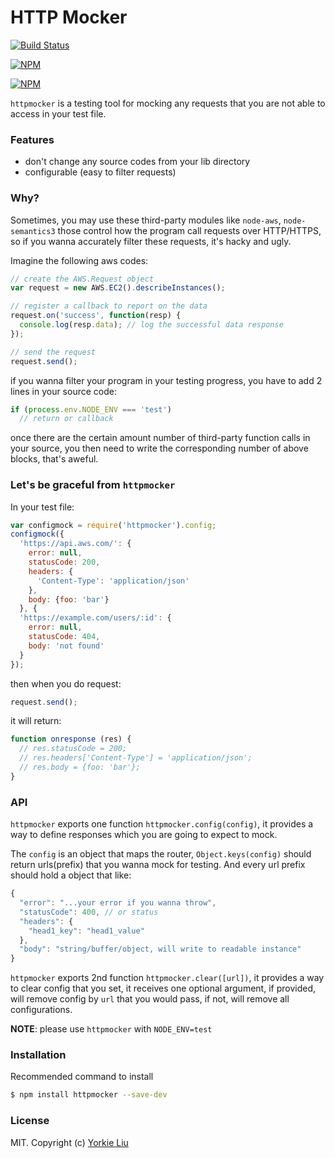 
HTTP Mocker
===========================

[![Build Status](https://travis-ci.org/yorkie/node-httpmocker.svg)](https://travis-ci.org/yorkie/node-httpmocker)

[![NPM](https://nodei.co/npm/httpmocker.png?stars&downloads)](https://nodei.co/npm/httpmocker/)

[![NPM](https://nodei.co/npm-dl/httpmocker.png)](https://nodei.co/npm/httpmocker/)

`httpmocker` is a testing tool for mocking any requests that you are not able to access in your test file.

### Features

* don't change any source codes from your lib directory
* configurable (easy to filter requests)

### Why?

Sometimes, you may use these third-party modules like `node-aws`, `node-semantics3` those control how the program call requests over HTTP/HTTPS, so if you wanna accurately filter these requests, it's hacky and ugly.

Imagine the following aws codes:

```js
// create the AWS.Request object
var request = new AWS.EC2().describeInstances();

// register a callback to report on the data
request.on('success', function(resp) {
  console.log(resp.data); // log the successful data response
});

// send the request
request.send();
```

if you wanna filter your program in your testing progress, you have to add 2 lines in your source code:

```js
if (process.env.NODE_ENV === 'test')
  // return or callback
```

once there are the certain amount number of third-party function calls in your source, you then need to write the corresponding number of above blocks, that's aweful.

### Let's be graceful from `httpmocker`

In your test file:

```js
var configmock = require('httpmocker').config;
configmock({
  'https://api.aws.com/': {
    error: null,
    statusCode: 200,
    headers: {
      'Content-Type': 'application/json'
    },
    body: {foo: 'bar'}
  }, {
  'https://example.com/users/:id': {
    error: null,
    statusCode: 404,
    body: 'not found'
  }
});
```

then when you do request:

```js
request.send();
```

it will return:

```js
function onresponse (res) {
  // res.statusCode = 200;
  // res.headers['Content-Type'] = 'application/json';
  // res.body = {foo: 'bar'};
}
```

### API

`httpmocker` exports one function `httpmocker.config(config)`, it provides a way to define responses which you are going to expect to mock.

The `config` is an object that maps the router, `Object.keys(config)` should return urls(prefix) that you wanna mock for testing. And every url prefix should hold a object that like:

```js
{
  "error": "...your error if you wanna throw",
  "statusCode": 400, // or status
  "headers": {
    "head1_key": "head1_value"
  },
  "body": "string/buffer/object, will write to readable instance"
}
```

`httpmocker` exports 2nd function `httpmocker.clear([url])`, it provides a way to clear config that you set, it receives one optional argument, if provided, will remove config by `url` that you would pass, if not, will remove all configurations.

**NOTE**: please use `httpmocker` with `NODE_ENV=test`

### Installation

Recommended command to install
```sh
$ npm install httpmocker --save-dev
```

### License

MIT. Copyright (c) [Yorkie Liu](https://github.com/yorkie)
